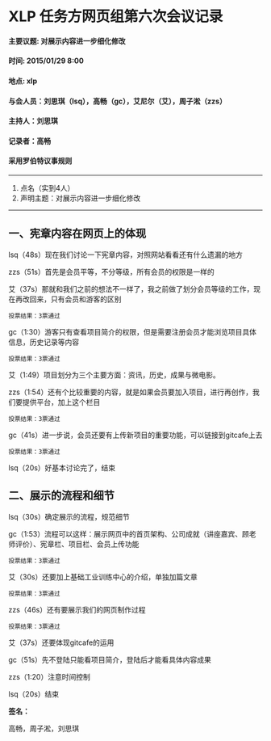 # XLP 任务方网页组第六次会议记录
#### 主要议题: 对展示内容进一步细化修改
#### 时间: 2015/01/29 8:00
#### 地点: xlp
#### 与会人员：刘思琪（lsq），高畅（gc），艾尼尔（艾），周子淞（zzs）
#### 主持人：刘思琪
#### 记录者：高畅
#### 采用罗伯特议事规则
****************************************

1. 点名（实到4人）
2. 声明主题：对展示内容进一步细化修改

****************************************

## 一、宪章内容在网页上的体现

lsq（48s）现在我们讨论一下宪章内容，对照网站看看还有什么遗漏的地方

zzs（51s）首先是会员平等，不分等级，所有会员的权限是一样的

艾（37s）那就和我们之前的想法不一样了，我之前做了划分会员等级的工作，现在再改回来，只有会员和游客的区别

	投票结果：3票通过

gc（1:30）游客只有查看项目简介的权限，但是需要注册会员才能浏览项目具体信息，历史记录等内容

	投票结果：3票通过

艾（1:49）项目划分为三个主要方面：资讯，历史，成果与微电影。

zzs（1:54）还有个比较重要的内容，就是如果会员要加入项目，进行再创作，我们要提供平台，加上这个栏目

	投票结果：3票通过

gc（41s）进一步说，会员还要有上传新项目的重要功能，可以链接到gitcafe上去

	投票结果：3票通过

lsq（20s）好基本讨论完了，结束


## 二、展示的流程和细节

lsq（30s）确定展示的流程，规范细节

gc（1:53）流程可以这样：展示网页中的首页架构、公司成就（讲座嘉宾、顾老师评价）、宪章栏、项目栏、会员上传功能

	投票结果：3票通过

艾（30s）还要加上基础工业训练中心的介绍，单独加篇文章
	
	投票结果：3票通过

zzs（46s）还有要展示我们的网页制作过程
	
	投票结果：3票通过

艾（37s）还要体现gitcafe的运用

gc（51s）先不登陆只能看项目简介，登陆后才能看具体内容成果

zzs（1:20）注意时间控制

lsq（20s）结束


**签名：**

高畅，周子淞，刘思琪


